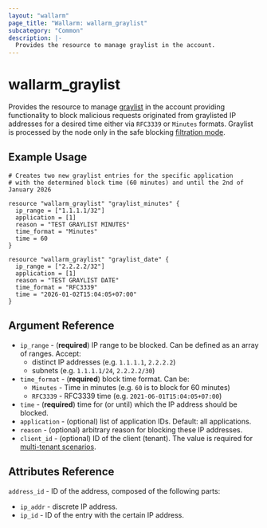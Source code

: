 ```yaml
---
layout: "wallarm"
page_title: "Wallarm: wallarm_graylist"
subcategory: "Common"
description: |-
  Provides the resource to manage graylist in the account.
---
```


# wallarm_graylist

Provides the resource to manage [graylist][1] in the account providing functionality to block malicious requests originated from graylisted IP addresses for a desired time either via `RFC3339` or `Minutes` formats. Graylist is processed by the node only in the safe blocking [filtration mode](https://docs.wallarm.com/admin-en/configure-wallarm-mode/).

## Example Usage

```hcl
# Creates two new graylist entries for the specific application
# with the determined block time (60 minutes) and until the 2nd of January 2026

resource "wallarm_graylist" "graylist_minutes" {
  ip_range = ["1.1.1.1/32"]
  application = [1]
  reason = "TEST GRAYLIST MINUTES"
  time_format = "Minutes"
  time = 60
}

resource "wallarm_graylist" "graylist_date" {
  ip_range = ["2.2.2.2/32"]
  application = [1]
  reason = "TEST GRAYLIST DATE"
  time_format = "RFC3339"
  time = "2026-01-02T15:04:05+07:00"
}
```

## Argument Reference

* `ip_range` - (**required**) IP range to be blocked. Can be defined as an array of ranges. Accept:
  - distinct IP addresses (e.g. `1.1.1.1`, `2.2.2.2`)
  - subnets (e.g. `1.1.1.1/24`, `2.2.2.2/30`)
* `time_format` - (**required**) block time format.
  Can be:
  - `Minutes` - Time in minutes (e.g. `60` is to block for 60 minutes)
  - `RFC3339` - RFC3339 time (e.g. `2021-06-01T15:04:05+07:00`)
* `time` - (**required**) time for (or until) which the IP address should be blocked.
* `application` - (optional) list of application IDs.
  Default: all applications.
* `reason` - (optional) arbitrary reason for blocking these IP addresses.
* `client_id` - (optional) ID of the client (tenant). The value is required for [multi-tenant scenarios][2].

## Attributes Reference

`address_id` - ID of the address, composed of the following parts:

- `ip_addr` - discrete IP address.
- `ip_id` - ID of the entry with the certain IP address.

[1]: https://docs.wallarm.com/user-guides/ip-lists/graylist/
[2]: https://docs.wallarm.com/installation/multi-tenant/overview/
